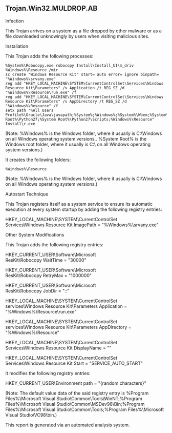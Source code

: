 ## Trojan.Win32.MULDROP.AB

Infection

This Trojan arrives on a system as a file dropped by other malware or as a file downloaded unknowingly by users when visiting malicious sites.

Installation

This Trojan adds the following processes:

    %System%\Robocopy.exe robocopy Install\Install_UI\m_driv %Windows%\Resource /mir
    sc create "Windows Resource Kit" start= auto error= ignore binpath= "%Windows%\srvany.exe"
    reg add "HKEY_LOCAL_MACHINE\SYSTEM\CurrentControlSet\Services\Windows Resource Kit\Parameters" /v Application /t REG_SZ /d "%Windows%\Resource\run.exe" /f
    reg add "HKEY_LOCAL_MACHINE\SYSTEM\CurrentControlSet\Services\Windows Resource Kit\Parameters" /v AppDirectory /t REG_SZ /d "%Windows%\Resource" /f
    setx path "%All Users Profile%\Oracle\Java\javapath;%System%;%Windows%;%System%\Wbem;%System%\WindowsPowerShell\v1.0\;%System Root%\Python27;%System Root%\Python27\Scripts;%Windows%\Resource"
    Install\r.exe 

(Note: %Windows% is the Windows folder, where it usually is C:\Windows on all Windows operating system versions.. %System Root% is the Windows root folder, where it usually is C:\ on all Windows operating system versions.)

It creates the following folders:

    %Windows%\Resource

(Note: %Windows% is the Windows folder, where it usually is C:\Windows on all Windows operating system versions.)

Autostart Technique

This Trojan registers itself as a system service to ensure its automatic execution at every system startup by adding the following registry entries:

HKEY_LOCAL_MACHINE\SYSTEM\CurrentControlSet\
Services\Windows Resource Kit
ImagePath = "%Windows%\srvany.exe"

Other System Modifications

This Trojan adds the following registry entries:

HKEY_CURRENT_USER\Software\Microsoft\
ResKit\Robocopy
WaitTime = "30000"

HKEY_CURRENT_USER\Software\Microsoft\
ResKit\Robocopy
RetryMax = "1000000"

HKEY_CURRENT_USER\Software\Microsoft\
ResKit\Robocopy
JobDir = "::"

HKEY_LOCAL_MACHINE\SYSTEM\CurrentControlSet\
services\Windows Resource Kit\Parameters
Application = "%Windows%\Resource\run.exe"

HKEY_LOCAL_MACHINE\SYSTEM\CurrentControlSet\
services\Windows Resource Kit\Parameters
AppDirectory = "%Windows%\Resource"

HKEY_LOCAL_MACHINE\SYSTEM\CurrentControlSet\
Services\Windows Resource Kit
DisplayName = ""

HKEY_LOCAL_MACHINE\SYSTEM\CurrentControlSet\
Services\Windows Resource Kit
Start = "SERVICE_AUTO_START"

It modifies the following registry entries:

HKEY_CURRENT_USER\Environment
path = "{random characters}"

(Note: The default value data of the said registry entry is %Program Files%\Microsoft Visual Studio\Common\Tools\WinNT;%Program Files%\Microsoft Visual Studio\Common\MSDev98\Bin;%Program Files%\Microsoft Visual Studio\Common\Tools;%Program Files%\Microsoft Visual Studio\VC98\bin.)

This report is generated via an automated analysis system.

